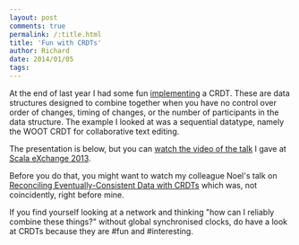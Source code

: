 ```yaml
---
layout: post
comments: true
permalink: /:title.html
title: 'Fun with CRDTs'
author: Richard
date: 2014/01/05
tags:
---
```


At the end of last year I had some fun [implementing](https://bitbucket.org/d6y/woot) a CRDT. These are data structures designed to combine together when you have no control over order of changes, timing of changes, or the number of participants in the data structure. The example I looked at was a sequential datatype, namely the WOOT CRDT for collaborative text editing.

The presentation is below, but you can [watch the video of the talk](http://skillsmatter.com/podcast/scala/woot-for-scala-javascript-and-lift) I gave at [Scala eXchange 2013](http://skillsmatter.com/event/scala/scala-exchange-2013). 

<script async="async" class="speakerdeck-embed" data-id="2f9659803e480131084a06af3ff5da10" data-ratio="1.33333333333333" src="//speakerdeck.com/assets/embed.js">
</script>

Before you do that, you might want to watch my colleague Noel's talk on [Reconciling Eventually-Consistent Data with CRDTs](http://skillsmatter.com/podcast/scala/how-do-we-reconcile-eventually-consistent-data) which was, not coincidently, right before mine.

If you find yourself looking at a network and thinking "how can I reliably combine these things?" without global synchronised clocks, do have a look at CRDTs because they are #fun and #interesting.




